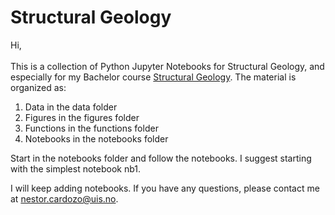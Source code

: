 # Structural Geology
Hi,
\
\
This is a collection of Python Jupyter Notebooks for Structural Geology, and especially for my Bachelor course [Structural Geology](https://www.youtube.com/playlist?list=PL1Oi4O0iZ7iYI4AsAV5JAsYzrB_M96L_y). The material is organized as:

1. Data in the data folder
2. Figures in the figures folder
3. Functions in the functions folder
4. Notebooks in the notebooks folder

Start in the notebooks folder and follow the notebooks. I suggest starting with the simplest notebook nb1.

I will keep adding notebooks. If you have any questions, please contact me at [nestor.cardozo@uis.no](mailto:nestor.cardozo@uis.no).

